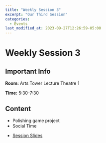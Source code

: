 ```yaml
---
title: "Weekly Session 3"
excerpt: "Our Third Session"
categories:
  - Events
last_modified_at: 2023-09-27T12:26:59-05:00
---
```


# Weekly Session 3

## Important Info

**Room:** Arts Tower Lecture Theatre 1

**Time:** 5:30-7:30

## Content

- Polishing game project
- Social Time

* [Session Slides](https://docs.google.com/presentation/d/18IEiFnsT4fzwnieG6XE_aN79cM-KjmDwVeJAGISwFMc/edit?usp=drivesdk)